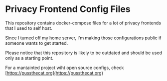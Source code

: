 # Privacy Frontend Config Files

This repository contains docker-compose files for a lot of privacy frontends that I used to self host.

Since I turned off my home server, I'm making those configurations public if someone wants to get started.

Please notice that this repository is likely to be outdated and should be used only as a starting point.

For a mantainted project wiht open source configs, check [https://pussthecat.org](https://pussthecat.org)
